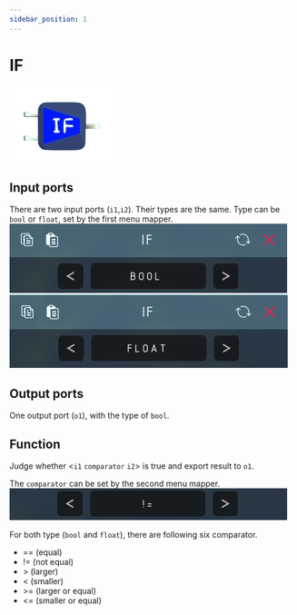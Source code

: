 ```yaml
---
sidebar_position: 1
---
```

# IF
![IF](./img/IF.png)

## Input ports
There are two input ports (`i1`,`i2`).
Their types are the same. Type can be `bool` or `float`, set by the first menu mapper.
![IF-bool](./img/IF-bool.png)
![IF-float](./img/IF-float.png)

## Output ports
One output port (`o1`), with the type of `bool`.

## Function
Judge whether \<`i1` `comparator` `i2`\> is true and export result to `o1`.

The `comparator` can be set by the second menu mapper.
![IF-bool](./img/IF-comparator.png)

For both type (`bool` and `float`), there are following six comparator.
- ==    (equal)
- !=    (not equal)
- \>    (larger)
- \<    (smaller)
- \>=   (larger or equal)
- \<=   (smaller or equal)
